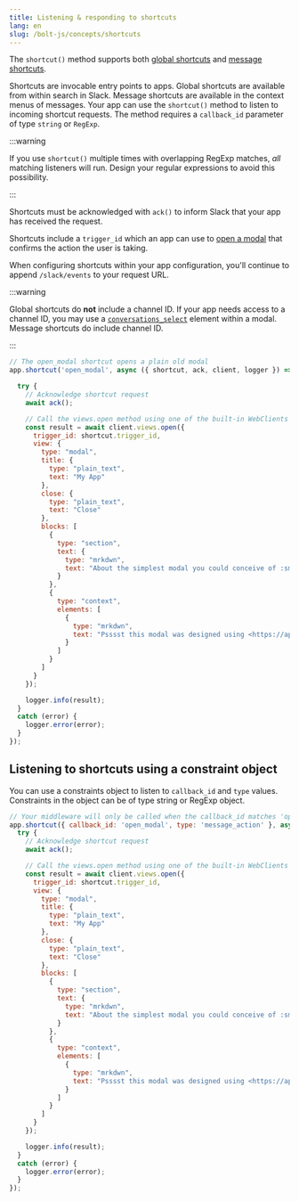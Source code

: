```yaml
---
title: Listening & responding to shortcuts
lang: en
slug: /bolt-js/concepts/shortcuts
---
```


The `shortcut()` method supports both [global shortcuts](https://docs.slack.dev/interactivity/implementing-shortcuts#shortcut-types) and [message shortcuts](https://docs.slack.dev/interactivity/implementing-shortcuts#messages).

Shortcuts are invocable entry points to apps. Global shortcuts are available from within search in Slack. Message shortcuts are available in the context menus of messages. Your app can use the `shortcut()` method to listen to incoming shortcut requests. The method requires a `callback_id` parameter of type `string` or `RegExp`.

:::warning 

If you use `shortcut()` multiple times with overlapping RegExp matches, _all_ matching listeners will run. Design your regular expressions to avoid this possibility.

:::

Shortcuts must be acknowledged with `ack()` to inform Slack that your app has received the request.

Shortcuts include a `trigger_id` which an app can use to [open a modal](/bolt-js/concepts/creating-modals) that confirms the action the user is taking. 

When configuring shortcuts within your app configuration, you'll continue to append `/slack/events` to your request URL.

:::warning

Global shortcuts do **not** include a channel ID. If your app needs access to a channel ID, you may use a [`conversations_select`](https://docs.slack.dev/reference/block-kit/block-elements/multi-select-menu-element#conversation_multi_select) element within a modal. Message shortcuts do include channel ID.

:::

```javascript
// The open_modal shortcut opens a plain old modal
app.shortcut('open_modal', async ({ shortcut, ack, client, logger }) => {

  try {
    // Acknowledge shortcut request
    await ack();

    // Call the views.open method using one of the built-in WebClients
    const result = await client.views.open({
      trigger_id: shortcut.trigger_id,
      view: {
        type: "modal",
        title: {
          type: "plain_text",
          text: "My App"
        },
        close: {
          type: "plain_text",
          text: "Close"
        },
        blocks: [
          {
            type: "section",
            text: {
              type: "mrkdwn",
              text: "About the simplest modal you could conceive of :smile:\n\nMaybe <https://docs.slack.dev/block-kit/#making-things-interactive|*make the modal interactive*> or <https://docs.slack.dev/surfaces/modals|*learn more advanced modal use cases*>."
            }
          },
          {
            type: "context",
            elements: [
              {
                type: "mrkdwn",
                text: "Psssst this modal was designed using <https://api.slack.com/tools/block-kit-builder|*Block Kit Builder*>"
              }
            ]
          }
        ]
      }
    });

    logger.info(result);
  }
  catch (error) {
    logger.error(error);
  }
});
```

## Listening to shortcuts using a constraint object

You can use a constraints object to listen to `callback_id` and `type` values. Constraints in the object can be of type string or RegExp object.
  
```javascript
// Your middleware will only be called when the callback_id matches 'open_modal' AND the type matches 'message_action'
app.shortcut({ callback_id: 'open_modal', type: 'message_action' }, async ({ shortcut, ack, client, logger }) => {
  try {
    // Acknowledge shortcut request
    await ack();

    // Call the views.open method using one of the built-in WebClients
    const result = await client.views.open({
      trigger_id: shortcut.trigger_id,
      view: {
        type: "modal",
        title: {
          type: "plain_text",
          text: "My App"
        },
        close: {
          type: "plain_text",
          text: "Close"
        },
        blocks: [
          {
            type: "section",
            text: {
              type: "mrkdwn",
              text: "About the simplest modal you could conceive of :smile:\n\nMaybe <https://docs.slack.dev/block-kit/#making-things-interactive|*make the modal interactive*> or <https://docs.slack.dev/surfaces/modals|*learn more advanced modal use cases*>."
            }
          },
          {
            type: "context",
            elements: [
              {
                type: "mrkdwn",
                text: "Psssst this modal was designed using <https://api.slack.com/tools/block-kit-builder|*Block Kit Builder*>"
              }
            ]
          }
        ]
      }
    });

    logger.info(result);
  }
  catch (error) {
    logger.error(error);
  }
});
```
